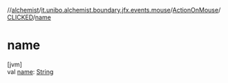 //[alchemist](../../../../index.md)/[it.unibo.alchemist.boundary.jfx.events.mouse](../../index.md)/[ActionOnMouse](../index.md)/[CLICKED](index.md)/[name](name.md)

# name

[jvm]\
val [name](name.md): [String](https://kotlinlang.org/api/latest/jvm/stdlib/kotlin/-string/index.html)
